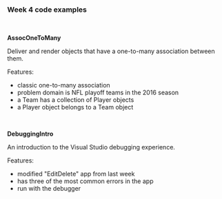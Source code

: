 ### Week 4 code examples  
<br>

**AssocOneToMany**

Deliver and render objects that have a one-to-many association between them.  

Features:
- classic one-to-many association
- problem domain is NFL playoff teams in the 2016 season
- a Team has a collection of Player objects
- a Player object belongs to a Team object  
<br>

**DebuggingIntro**

An introduction to the Visual Studio debugging experience.  

Features:
- modified "EditDelete" app from last week
- has three of the most common errors in the app
- run with the debugger  
<br>

